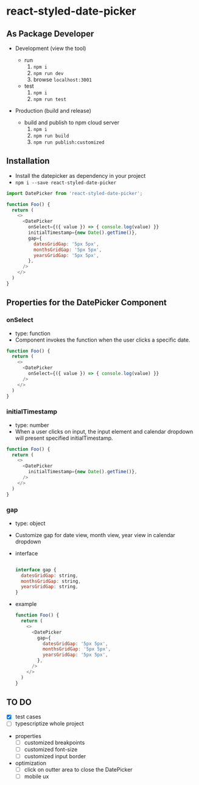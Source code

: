 # react-styled-date-picker

## As Package Developer

* Development (view the tool)
    * run
        1. `npm i`
        2. `npm run dev`
        3. browse `localhost:3001`
    * test
        1. `npm i`
        2. `npm run test`

* Production (build and release)
    * build and publish to npm cloud server
        1. `npm i`
        2. `npm run build`
        3. `npm run publish:customized`

## Installation
* Install the datepicker as dependency in your project
* `npm i --save react-styled-date-picker`

```js
import DatePicker from 'react-styled-date-picker';

function Foo() {
  return (
    <>
      <DatePicker
        onSelect={({ value }) => { console.log(value) }}
        initialTimestamp={new Date().getTime()},
        gap={
          datesGridGap: '5px 5px',
          monthsGridGap: '5px 5px',
          yearsGridGap: '5px 5px',
        },
      />
    </>
  )
}
```

## Properties for the DatePicker Component

### onSelect
* type: function
* Component invokes the function when the user clicks a specific date.
```js
function Foo() {
  return (
    <>
      <DatePicker
        onSelect={({ value }) => { console.log(value) }}
      />
    </>
  )
}
```

### initialTimestamp
* type: number
* When a user clicks on input, the input element and calendar dropdown will present specified initialTimestamp.

```js
function Foo() {
  return (
    <>
      <DatePicker
        initialTimestamp={new Date().getTime()},
      />
    </>
  )
}
```

### gap
* type: object
* Customize gap for date view, month view, year view in calendar dropdown

* interface
    ```js

    interface gap {
      datesGridGap: string,
      monthsGridGap: string,
      yearsGridGap: string,
    }

    ```
* example
    ```js
    function Foo() {
      return (
        <>
          <DatePicker
            gap={
              datesGridGap: '5px 5px',
              monthsGridGap: '5px 5px',
              yearsGridGap: '5px 5px',
            },
          />
        </>
      )
    }
    ```


## TO DO
* [x] test cases
* [ ] typescriptize whole project
* properties
    * [ ] customized breakpoints
    * [ ] customized font-size
    * [ ] customized input border
* optimization
    * [ ] click on outter area to close the DatePicker
    * [ ] mobile ux
